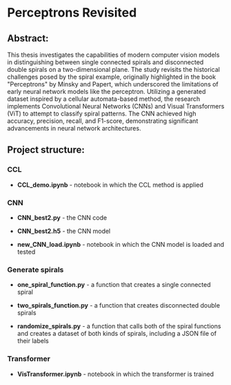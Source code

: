 # Perceptrons Revisited

## Abstract:
This thesis investigates the capabilities of modern computer vision models in distinguishing between single connected spirals and disconnected double spirals on a two-dimensional plane. The study revisits the historical challenges posed by the spiral example, originally highlighted in the book "Perceptrons" by Minsky and Papert, which underscored the limitations of early neural network models like the perceptron. Utilizing a generated dataset inspired by a cellular automata-based method, the research implements Convolutional Neural Networks (CNNs) and Visual Transformers (ViT) to attempt to classify spiral patterns. The CNN achieved high accuracy, precision, recall, and F1-score, demonstrating significant advancements in neural network architectures. 

## Project structure:

### CCL
- **CCL_demo.ipynb** - notebook in which the CCL method is applied

### CNN
-   **CNN_best2.py** - the CNN code

-   **CNN_best2.h5** - the CNN model

-   **new_CNN_load.ipynb** - notebook in which the CNN model is loaded and tested

### Generate spirals
-   **one_spiral_function.py** - a function that creates a single connected spiral

-   **two_spirals_function.py** - a function that creates disconnected double spirals

-   **randomize_spirals.py** - a function that calls both of the spiral functions and creates a dataset of both kinds of spirals, including a JSON file of their labels

### Transformer
- **VisTransformer.ipynb** - notebook in which the transformer is trained

  

